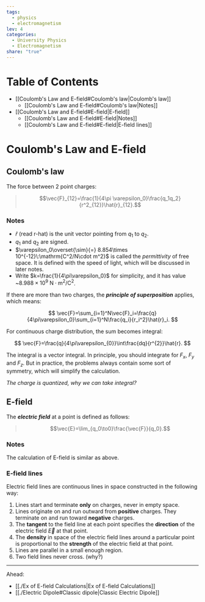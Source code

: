 ```yaml
---  
tags:  
  - physics  
  - electromagnetism  
lev: 4  
categories:  
  - University Physics  
  - Electromagnetism  
share: "true"  
---  
```

  
# Table of Contents  
  
- [[Coulomb's Law and E-field#Coulomb's law|Coulomb's law]]  
	- [[Coulomb's Law and E-field#Coulomb's law|Notes]]  
- [[Coulomb's Law and E-field#E-field|E-field]]  
	- [[Coulomb's Law and E-field#E-field|Notes]]  
	- [[Coulomb's Law and E-field#E-field|E-field lines]]  
  
# Coulomb's Law and E-field  
  
## Coulomb's law  
  
The force between 2 point charges:  
  
> $$\vec{F}_{12}=\frac{1}{4\pi \varepsilon_0}\frac{q_1q_2}{r^2_{12}}\hat{r}_{12}.$$  
  
### Notes  
  
- $\hat{r}$ (read r-hat) is the unit vector pointing from $q_1$ to $q_2$.  
- $q_1$ and $q_2$ are signed.  
- $\varepsilon_0\overset{\sim}{=} 8.854\times 10^{-12}\:\mathrm{C^2/N\cdot m^2}$ is called the *permittivity* of free space. It is defined with the speed of light, which will be discussed in later notes.   
- Write $k=\frac{1}{4\pi\varepsilon_0}$ for simplicity, and it has value ~$8.988\times10^9\:\mathrm{N\cdot m^2/C^2}$.  
  
If there are more than two charges, the ***principle of superposition*** applies, which means:  
  
$$  
\vec{F}=\sum_{i=1}^N\vec{F}_i=\frac{q}{4\pi\varepsilon_0}\sum_{i=1}^N\frac{q_i}{r_i^2}\hat{r}_i.  
$$  
  
For continuous charge distribution, the sum becomes integral:  
  
$$  
\vec{F}=\frac{q}{4\pi\varepsilon_{0}}\int\frac{dq}{r^{2}}\hat{r}.  
$$  
  
The integral is a vector integral. In principle, you should integrate for $F_x$, $F_y$ and $F_z$. But in practice, the problems always contain some sort of symmetry, which will simplify the calculation.  
  
*The charge is quantized, why we can take integral?*   
  
## E-field  
  
The ***electric field*** at a point is defined as follows:  
  
> $$\vec{E}=\lim_{q_0\to0}\frac{\vec{F}}{q_0}.$$  
  
### Notes  
  
The calculation of E-field is similar as above.  
  
### E-field lines  
  
Electric field lines are continuous lines in space constructed in the following way:  
  
1. Lines start and terminate **only** on charges, never in empty space.  
2. Lines originate on and run outward from **positive** charges. They terminate on and run toward **negative** charges.  
3. The **tangent** to the field line at each point specifies the **direction** of the electric field $\vec{E}$ at that point.  
4. The **density** in space of the electric field lines around a particular point is proportional to the **strength** of the electric field at that point.  
5. Lines are parallel in a small enough region.  
6. Two field lines never cross. (why?)  
  
---  
Ahead:  
- [[./Ex of E-field Calculations|Ex of E-field Calculations]]  
- [[./Electric Dipole#Classic dipole|Classic Electric Dipole]]  
